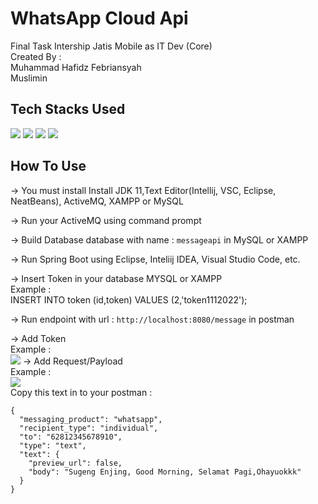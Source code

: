 # WhatsApp Cloud Api
Final Task Intership Jatis Mobile as IT Dev (Core)<br/>
Created By : <br/>
Muhammad Hafidz Febriansyah <br/>
Muslimin

## Tech Stacks Used
[![](https://img.shields.io/badge/Spring-6DB33F?style=for-the-badge&logo=spring&logoColor=white)]() [![](https://img.shields.io/badge/-ActiveMQ-red)]() [![](https://img.shields.io/badge/MySQL-005C84?style=for-the-badge&logo=mysql&logoColor=white)]() [![](https://img.shields.io/badge/Postman-FF6C37?style=for-the-badge&logo=postman&logoColor=white)]()

## How To Use
-> You must install Install JDK 11,Text Editor(Intellij, VSC, Eclipse, NeatBeans), ActiveMQ, XAMPP or MySQL

-> Run your ActiveMQ using command prompt

-> Build Database database with name : `messageapi` in MySQL or XAMPP

-> Run Spring Boot using Eclipse, Inteliij IDEA, Visual Studio Code, etc.<br/>

-> Insert Token in your database MYSQL or XAMPP <br/>
Example : <br/>
INSERT INTO token (id,token)
VALUES (2,'token1112022');


-> Run endpoint with url : `http://localhost:8080/message` in postman <br/>

-> Add Token <br/>
Example : <br/>
![](https://github.com/hafidzencis/jatis-message-api/blob/master/imggithub/add-token-postman.jpg)
-> Add Request/Payload <br/>
Example : <br/>
![](https://github.com/hafidzencis/jatis-message-api/blob/master/imggithub/post-body.jpg)<br/>
Copy this text in to your postman : <br/>
```
{
  "messaging_product": "whatsapp",
  "recipient_type": "individual",
  "to": "62812345678910",
  "type": "text",
  "text": {
    "preview_url": false,
    "body": "Sugeng Enjing, Good Morning, Selamat Pagi,Ohayuokkk"
  }
}
```




